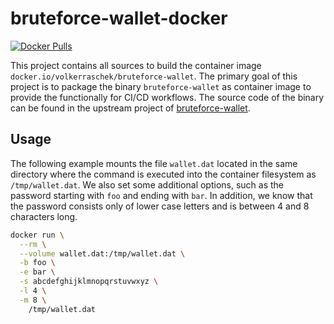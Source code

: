 # bruteforce-wallet-docker

[![Docker Pulls](https://img.shields.io/docker/pulls/volkerraschek/bruteforce-wallet)](https://hub.docker.com/r/volkerraschek/bruteforce-wallet)

This project contains all sources to build the container image `docker.io/volkerraschek/bruteforce-wallet`. The primary
goal of this project is to package the binary `bruteforce-wallet` as container image to provide the functionally for
CI/CD workflows. The source code of the binary can be found in the upstream project of
[bruteforce-wallet](https://github.com/glv2/bruteforce-wallet).

## Usage

The following example mounts the file `wallet.dat` located in the same directory where the command is executed into the
container filesystem as `/tmp/wallet.dat`. We also set some additional options, such as the password starting with `foo`
and ending with `bar`. In addition, we know that the password consists only of lower case letters and is between 4 and 8
characters long.

```bash
docker run \
  --rm \
  --volume wallet.dat:/tmp/wallet.dat \
  -b foo \
  -e bar \
  -s abcdefghijklmnopqrstuvwxyz \
  -l 4 \
  -m 8 \
    /tmp/wallet.dat
```

